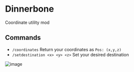 # Dinnerbone
Coordinate utility mod

## Commands
- `/coordinates` Return your coordinates as `Pos: (x,y,z)`
- `/setdestination <x> <y> <z>` Set your desired destination

![image](https://github.com/Azuyamat/Dinnerbone/assets/69324406/23605239-283d-4c8d-9f8c-2ea63820e20f)
